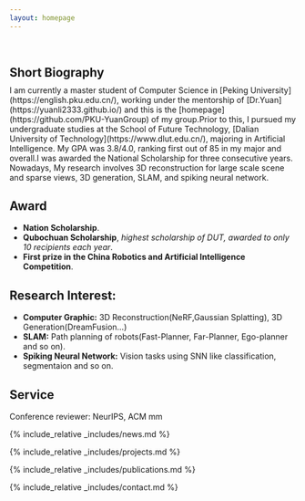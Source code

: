 ```yaml
---
layout: homepage
---
```


<h1 id="about-me"></h1>

<h2 style="margin: 60px 0px 10px;">Short Biography</h2>
I am currently a master student of Computer Science in [Peking University](https://english.pku.edu.cn/), working under the mentorship of [Dr.Yuan](https://yuanli2333.github.io/) and this is the [homepage](https://github.com/PKU-YuanGroup) of my group.Prior to this, I pursued my undergraduate studies at the School of Future Technology, [Dalian University of Technology](https://www.dlut.edu.cn/), majoring in Artificial Intelligence. My GPA was 3.8/4.0, ranking first out of 85 in my major and overall.I was awarded the National Scholarship for three consecutive years. Nowadays, My research involves 3D reconstruction for large scale scene and sparse views, 3D generation, SLAM, and spiking neural network.

## Award
- **Nation Scholarship**.
- **Qubochuan Scholarship**, *highest scholarship of DUT, awarded to only 10 recipients each year*.
- **First prize in the China Robotics and Artificial Intelligence Competition**.

## Research Interest:

- **Computer Graphic:** 3D Reconstruction(NeRF,Gaussian Splatting), 3D Generation(DreamFusion...)
- **SLAM:** Path planning of robots(Fast-Planner, Far-Planner, Ego-planner and so on).
- **Spiking Neural Network:** Vision tasks using SNN like classification, segmentaion and so on.

## Service

Conference reviewer: NeurIPS, ACM mm

{% include_relative _includes/news.md %}

{% include_relative _includes/projects.md %}

{% include_relative _includes/publications.md %}

<!-- {% include_relative _includes/conference.md %} -->

{% include_relative _includes/contact.md %}
